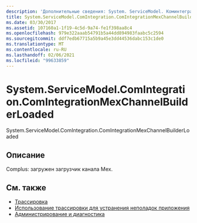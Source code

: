 ```yaml
---
description: 'Дополнительные сведения: System. ServiceModel. Коминтегратион. Коминтегратионмексчаннелбуилдерлоадед'
title: System.ServiceModel.ComIntegration.ComIntegrationMexChannelBuilderLoaded
ms.date: 03/30/2017
ms.assetid: 107160a1-1f19-4c5d-9a74-fe1f398aa8c4
ms.openlocfilehash: 979e322aaab54791b5a44dd894983faabc5c2594
ms.sourcegitcommit: ddf7edb67715a5b9a45e3dd44536dabc153c1de0
ms.translationtype: MT
ms.contentlocale: ru-RU
ms.lasthandoff: 02/06/2021
ms.locfileid: "99633859"
---
```

# <a name="systemservicemodelcomintegrationcomintegrationmexchannelbuilderloaded"></a>System.ServiceModel.ComIntegration.ComIntegrationMexChannelBuilderLoaded

System.ServiceModel.ComIntegration.ComIntegrationMexChannelBuilderLoaded  
  
## <a name="description"></a>Описание  

 Complus: загружен загрузчик канала Mex.  
  
## <a name="see-also"></a>См. также

- [Трассировка](index.md)
- [Использование трассировки для устранения неполадок приложения](using-tracing-to-troubleshoot-your-application.md)
- [Администрирование и диагностика](../index.md)

